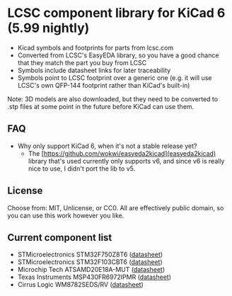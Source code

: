 # LCSC component library for KiCad 6 (5.99 nightly)

- Kicad symbols and footprints for parts from lcsc.com
- Converted from LCSC's EasyEDA library, so you have a good chance that they match the part you buy from LCSC
- Symbols include datasheet links for later traceability
- Symbols point to LCSC footprint over a generic one (e.g. it will use LCSC's own QFP-144 footprint rather than KiCad's built-in)

Note: 3D models are also downloaded, but they need to be converted to .stp files at some point in the future before KiCad can use them.

## FAQ
* Why only support KiCad 6, when it's not a stable release yet?
  * The [https://github.com/wokwi/easyeda2kicad](easyeda2kicad) library that's used currently only supports v6, and since v6 is really nice to use, I didn't port the lib to v5.

## License
Choose from: MIT, Unlicense, or CC0. All are effectively public domain, so you can use this work however you like.

## Current component list
* STMicroelectronics STM32F750Z8T6 ([datasheet](https://datasheet.lcsc.com/szlcsc/2001071810_STMicroelectronics-STM32F750Z8T6_C411817.pdf))
* STMicroelectronics STM32F103CBT6 ([datasheet](https://datasheet.lcsc.com/szlcsc/1809301224_STMicroelectronics-STM32F103CBT6_C8304.pdf))
* Microchip Tech ATSAMD20E18A-MUT ([datasheet](https://datasheet.lcsc.com/szlcsc/2101221836_Microchip-Tech-ATSAMD20E18A-MUT_C614295.pdf))
* Texas Instruments MSP430FR6972IPMR ([datasheet](https://datasheet.lcsc.com/szlcsc/2001081132_Texas-Instruments-MSP430FR6972IPMR_C472489.pdf))
* Cirrus Logic WM8782SEDS/RV ([datasheet](https://datasheet.lcsc.com/szlcsc/1811081623_Cirrus-Logic-WM8782SEDS-RV_C323842.pdf))
